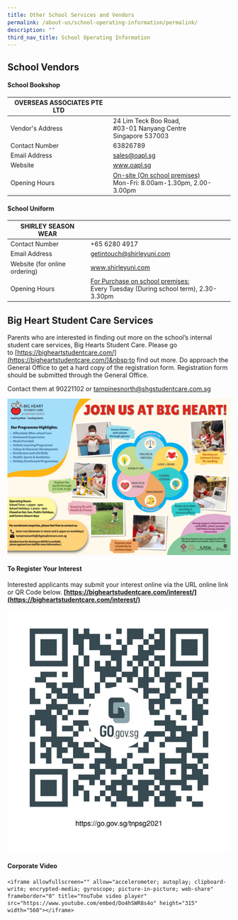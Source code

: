 ```yaml
---
title: Other School Services and Vendors
permalink: /about-us/school-operating-information/permalink/
description: ""
third_nav_title: School Operating Information
---
```

## **School Vendors**

#### **School Bookshop**<br>

| OVERSEAS ASSOCIATES PTE LTD |  | 
| -------- | -------- | 
| Vendor's Address    | 24 Lim Teck Boo Road, <br> #03-01 Nanyang Centre <br> Singapore 537003     | 
| Contact Number | 63826789 |
| Email Address | sales@oapl.sg |
| Website | www.oapl.sg |
| Opening Hours | <u>On-site (On school premises)</u><br> Mon-Fri: 8.00am-1.30pm, 2.00-3.00pm | 


#### **School Uniform**<br>

| SHIRLEY SEASON WEAR |  | 
| -------- | -------- | 
| Contact Number | +65 6280 4917 |
| Email Address | getintouch@shirleyuni.com |
| Website (for online ordering) | www.shirleyuni.com |
| Opening Hours | <u>For Purchase on school premises:</u><br>  Every Tuesday (During school term), 2.30-3.30pm |


## **Big Heart Student Care Services**

Parents who are interested in finding out more on the school’s internal student care services, Big Hearts Student Care. Please go to&nbsp;[https://bigheartstudentcare.com/](https://bigheartstudentcare.com/)&nbsp;to find out more. Do approach the General Office to get a hard copy of the registration form. Registration form should be submitted through the General Office.

Contact them at 90221102 or [tampinesnorth@shgstudentcare.com.sg](tampinesnorth@shgstudentcare.com.sg)

![Big Heart Student Care](/images/big%20hearts%20poster.png)

#### **To Register Your Interest**<br>
Interested applicants may submit your interest online via the URL online link or QR Code below.
**[https://bigheartstudentcare.com/interest/](https://bigheartstudentcare.com/interest/)**

![Big Heart QR Code for registering interest](/images/big%20heart%20qr%20code.jpg)

#### **Corporate Video**<br>
```
<iframe allowfullscreen="" allow="accelerometer; autoplay; clipboard-write; encrypted-media; gyroscope; picture-in-picture; web-share" frameborder="0" title="YouTube video player" src="https://www.youtube.com/embed/Do4hSWR8s4o" height="315" width="560"></iframe>
```